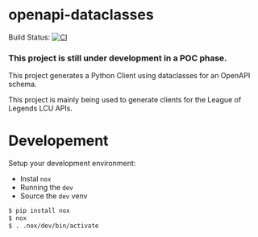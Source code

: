 # openapi-dataclasses

Build Status: [![CI](https://github.com/cal-pratt/openapi-dataclasses/actions/workflows/main.yml/badge.svg)](https://github.com/cal-pratt/openapi-dataclasses/actions/workflows/main.yml)

### This project is still under development in a POC phase.

This project generates a Python Client using dataclasses for an OpenAPI schema.

This project is mainly being used to generate clients for the League of Legends LCU APIs.


# Developement

Setup your development environment:
 - Instal `nox`
 - Running the `dev`
 - Source the `dev` venv

```bash
$ pip install nox
$ nox
$ . .nox/dev/bin/activate
```
